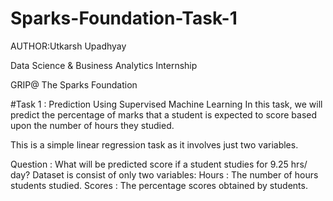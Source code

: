 # Sparks-Foundation-Task-1
AUTHOR:Utkarsh Upadhyay

Data Science & Business Analytics Internship

GRIP@ The Sparks Foundation



#Task 1 : Prediction Using Supervised Machine Learning
In this task, we will predict the percentage of marks that a student is expected to score based upon the number of hours they studied.

This is a simple linear regression task as it involves just two variables.

Question : What will be predicted score if a student studies for 9.25 hrs/ day? Dataset is consist of only two variables: Hours : The number of hours students studied. Scores : The percentage scores obtained by students.
